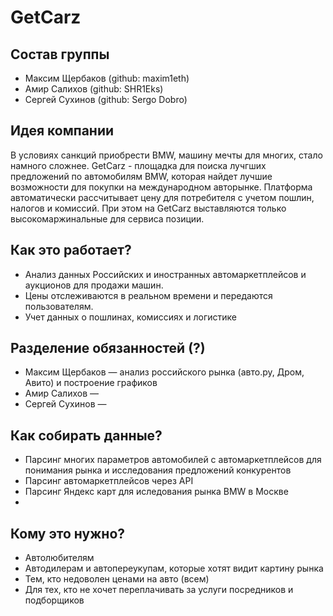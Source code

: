 # GetCarz

## Состав группы
- Максим Щербаков (github: maxim1eth)
- Амир Салихов (github: SHR1Eks)
- Сергей Сухинов (github: Sergo Dobro)

## Идея компании
В условиях санкций приобрести BMW, машину мечты для многих, стало намного сложнее. GetCarz - площадка для поиска лучгших предложений по автомобилям BMW, которая найдет лучшие возможности для покупки на международном авторынке. Платформа автоматически рассчитывает цену для потребителя с учетом пошлин, налогов и комиссий. При этом на GetCarz выставляются только высокомаржинальные для сервиса позиции. 

## Как это работает?
- Анализ данных Российских и иностранных автомаркетплейсов и аукционов для продажи машин. 
- Цены отслеживаются в реальном времени и передаются пользователям.   
- Учет данных о пошлинах, комиссиях и логистике

## Разделение обязанностей (?)
- Максим Щербаков —  анализ российского рынка (авто.ру, Дром, Авито) и построение графиков
- Амир Салихов —  
- Сергей Сухинов —   

## Как собирать данные?
- Парсинг многих параметров автомобилей с автомаркетплейсов для понимания рынка и исследования предложений конкурентов
- Парсинг автомаркетплейсов через API
- Парсинг Яндекс карт для иследования рынка BMW в Москве 
- 
## Кому это нужно?
- Автолюбителям
- Автодилерам и автопереукупам, которые хотят видит картину рынка
- Тем, кто недоволен ценами на авто (всем)
- Для тех, кто не хочет переплачивать за услуги посредников и подборщиков
